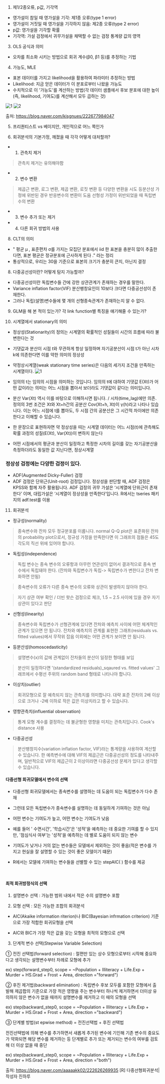 1. 제1/2종오류, p값, 기각역
- 영가설이 참일 때 영가설을 기각: 제1종 오류(type 1 error)
- 영가설이 거짓일 때 영가설을 기각하지 않음: 제2종 오류(type 2 error)
- p값: 영가설을 기각할 확률 
- 기각역: 가설 검정에서 귀무가설을 채택할 수 없는 검정 통계량 값의 영역
  
3. OLS 공식과 의미
- 오차를 최소화 시키는 방법으로 회귀 계수(β0, β1 등)를 추정하는 기법

4. 가능도, MLE
- 표본 데이터를 가지고 likelihood을 활용하여 파라미터 추정하는 방법
- Likelihood: 지금 얻은 데이터가 이 분포로부터 나왔을 가능도
- 수치적으로 이 '가능도'를 계산하는 방법(각 데이터 샘플에서 후보 분포에 대한 높이(즉, likelihood, 기여도)를 계산해서 모두 곱하는 것)

![1](https://github.com/jaeb0129/R-programming/assets/63768509/0d5c067b-887f-42dc-b087-d7172cd450eb)
![2](https://github.com/jaeb0129/R-programming/assets/63768509/dbaa8716-df9e-44a4-952e-273d4af7fe53)

출처: https://blog.naver.com/kisgnues/222677984047

5. 프리퀀티스트 vs 베이지안, 개인적으로 어느 쪽인가

6. 회귀분석의 기본가정, 깨졌을 때 각각 어떻게 대처할까?
- 1) 관측치 제거
> 관측치 제거는 유의해야함

- 2) 변수 변환
> 제곱근 변환, 로그 변환, 제곱 변환, 로짓 변환 등 다양한 변환을 시도
등분산성 가정에 위반된 경우 반응변수의 변환이 도움
선형성 가정이 위반되었을 때 독립변수의 변환

- 3) 변수 추가 또는 제거
- 4) 다른 회귀 방법의 사용

8. CLT의 의미
- " 평균 μ , 표준편차 σ를 가지는 모집단 분포에서 iid 한 표본을 충분히 많이 추출한다면, 표본 평균은 정규분포에 근사하게 된다 ." 라는 정리
- 통상적으로, 우리는 30을 기준으로 표본의 크기가 충분히 큰지, 아닌지 결정

8. 다중공선성이란? 어떻게 탐지 가능할까?
- 다중공선성이란 독립변수들 간에 강한 상관관계가 존재하는 경우를 말한다.
- Variance inflation factor(VIF) 분산팽창요인이 10보다 크다면 다중공선성이 존재한다.
- 그러나 독립(설명)변수들에 몇 개의 선형종속관계가 존재하는지 알 수 없다.

9. GLM을 해 본 적이 있는가? 각 link function별 특징을 얘기해줄 수 있는가?

10. 시계열에서 stationary의 의미
- 정상성(Stationarity)의 정의는 시계열의 확률적인 성질들이 시간의 흐름에 따라 불변한다는 것
- 기댓값과 분산이 시점 t와 무관하게 항상 일정하며 자기공분산이 시점 t가 아닌 시차 k에 의존한다면 이를 약한 의미의 정상성

- 약정상시계열(weak stationary time series)은 다음의 세가지 조건을 만족하는 시계열이다.
![1](https://github.com/jaeb0129/baseball/assets/63768509/58b41381-ae70-4526-9446-c38bf942dc62)
- 임의의 t는 임의의 시점을 의미하는 것입니다. 임의의 t에 대하여 기댓값 E(Xt)가 어떤 값이라는 의미는 어느 시점을 뽑아서 보더라도 기댓값이 같다는 의미입니다.
- 분산 Var(Xt) 역시 이를 바탕으로 이해하시면 됩니다. / 시차(time_lag)에만 의존. 정의의 3번 조건은 Xt와 Xt+h간의 공분산 Cov(Xt+h, Xt)이 γ(h)라고 나타나 있습니다. 이는 어느 시점에 t를 뽑아도, 두 시점 간의 공분산은 그 시간적 차이에만 의존한다고 이해할 수 있습니다.
- 한 문장으로 표현하자면 약 정상성을 띠는 시계열 데이터는 어느 시점(t)에 관측해도 확률 과정의 성질(E(Xt), Var(Xt))이 변하지 않는다
- 어떤 시점에서의 평균과 분산이 일정하고 특정한 시차의 길이를 갖는 자기공분산을 측정하더라도 동일한 값 지닌다면, 정상시계열

### 정상성 검정에는 다양한 검정이 있다.
- ADF(Augmented Dicky-Fuller) 검정
- ADF 검정은 단위근(Unit-root) 검정입니다. 정상성을 판단할 때, ADF 검정은 KPSS와 함께 자주 활용됩니다. ADF 검정의 귀무 가설은 ‘시계열에 단위근이 존재한다’ 이며, 대립가설은 ‘시계열이 정상성을 만족한다’입니다. R에서는 tseries 패키지의 adf.test를 이용

  
11. 회귀분석
- 정규성(normality)
> 종속변수와 잔차 모두 정규분포를 이룹니다. normal Q-Q plot은 표준화된 잔차의 probability plot으로서, 정규성 가정을 만족한다면 이 그래프의 점들은 45도 각도의 직선 위에 있어야 합니다.

- 독립성(independence)
> 독립 변수는 종속 변수의 오류항과 아무런 연관성이 없어서 결과적으로 종속 변수에서 독립돼야 한다. (잔차와 독립변수가 독립-> 독립변수가 변한다고 잔차 변화하면 안됨)

> 종속변수의 오류가 다른 종속 변수의 오류와 상관이 발생하지 않아야 한다.

> 자기 상관 여부 확인 / 더빈 왓슨 검정으로 체크, 1.5 ~ 2.5 사이에 있을 경우 자기 상관이 있다고 판단

- 선형성(linearity)
> 종속변수와 독립변수가 선형관계에 있다면 잔차와 예측치 사이에 어떤 체계적인 관계가 있으면 안 됩니다. 잔차와 예측치의 관계를 표현한 그래프(residuals vs. fitted values)에서 무작위 잡음 이외에는 어떤 관계가 보이면 안 됩니다.

- 등분산성(homoscedasticity)
> 설명변수(x)의 값에 관계없이 잔차들의 분산이 일정한 형태를 보임

> 분산이 일정하다면 '(standardized residuals)_sqaured vs. fitted values' 그래프에서 수평선 주위의 random band 형태로 나타나야 합니다.

- 이상치(outlier)
> 회귀모형으로 잘 예측되지 않는 관측치를 의미합니다. 대략 표준 잔차의 2배 이상으로 크거나 -2배 이하로 작은 값은 이상치라고 할 수 있습니다.


- 영향관측치(influential observation)
> 통계 모형 계수를 결정하는 데 불균형한 영향을 미치는 관측치입니다. Cook's distance 사용

- 다중공선성
> 분산팽창지수(variation inflation factor, VIF)라는 통계량을 사용하여 계산할 수 있습니다. 한 예측변수에 대해 VIF의 제곱근은 다중공선성의 정도를 나타내주며, 일반적으로 VIF의 제곱근이 2 이상이라면 다중공선성 문제가 있다고 생각할 수 있습니다.

#### 다중선형 회귀모델에서 변수의 선택
- 다중선형 회귀모델에서는 종속변수를 설명하는 데 도움이 되는 독립변수가 다수 존재
- 그런데 모든 독립변수가 종속변수를 설명하는 데 동일하게 기여하는 것은 아님
- 어떤 변수는 기여도가 높고, 어떤 변수는 기여도가 낮음

- 예를 들어 ' 수면시간', '학습시간'은 '성적'을 예측하는 데 중요한 기여를 할 수 있지만, '점심식사 여부'는 '성적'을 예측하는 데 별로 도움이 되지 않는 변수
- 기여도가 낮거나 거의 없는 변수들은 모델에서 제외하는 것이 좋음(적은 변수를 가지고 현실을 잘 설명할 수 있는 것이 좋은 모델이기 떄문)
- R에서는 모델에 기여하는 변수들을 선별할 수 있는 stepAIC( ) 함수를 제공

​
#### 최적 회귀방정식의 선택

 1) 설명변수 선택 : 가능한 범위 내에서 적은 수의 설명변수 포함

 2) 모형 선택 : 모든 가능한 조합의 회귀분석

  - AIC(Akaike information riterion)나 BIC(Bayesian infrmation criterion) 기준으로 가장 적합한 회귀모형을 선택

  - AIC와 BIC가 가장 작은 값을 갖는 모형을 최적의 모형으로 선택

 3) 단계적 변수 선택(Stepwise Variable Selection)

  ① 전진 선택법(forward selection) : 절편만 있는 상수 모형으로부터 시작해 중요하다고 생각되는 설명변수부터 차례로 모형에 추가

ex) step(forward_step0, scope = ~Population + Illiteracy + Life.Exp + Murder + HS.Grad + Frost + Area, direction ="forward")

 ② 후진 제거법(backward elimination) : 독립변수 후보 모두를 포함한 모형에서 출발해 제곱합의 기준으로 가장 적은 영향을 주는 변수부터 하나씩 제거하면서 더이상 유의하지 않은 변수가 없을 때까지 설명변수를 제거하고 이 때의 모형을 선택 

ex) step(backward_step0, scope = ~Population + Illiteracy + Life.Exp + Murder + HS.Grad + Frost + Area, direction ="backward")

③ 단계별 방법(st epwise method) = 전진선택법 + 후진 선택법

  전진선택법에 의해 변수를 추가하면서 새롭게 추가된 변수에 기인해 기존 변수의 중요도가 약화되면 해당 변수를 제거하는 등 단계별로 추가 또는 제거되는 변수의 여부를 검토해 더 이상 없을 때 중단 

ex) step(backward_step0, scope = ~Population + Illiteracy + Life.Exp + Murder + HS.Grad + Frost + Area, direction ="both")

출처: https://blog.naver.com/aaaaakk02/222626269935
[R] 다중선형회귀분석|작성자 진하루

